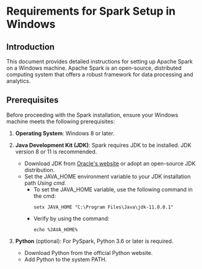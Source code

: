 # Requirements for Spark Setup in Windows

## Introduction
This document provides detailed instructions for setting up Apache Spark on a Windows machine. Apache Spark is an open-source, distributed computing system that offers a robust framework for data processing and analytics.

## Prerequisites
Before proceeding with the Spark installation, ensure your Windows machine meets the following prerequisites:

1. **Operating System**: Windows 8 or later.
2. **Java Development Kit (JDK)**: Spark requires JDK to be installed. JDK version 8 or 11 is recommended.
    * Download JDK from [Oracle's website](https://jdk.java.net/java-se-ri/11-MR2) or adopt an open-source JDK distribution.
    * Set the JAVA_HOME environment variable to your JDK installation path *Using cmd*.
        * To set the JAVA_HOME variable, use the following command in the cmd:
           ```
           setx JAVA_HOME "C:\Program Files\Java\jdk-11.0.0.1"
           ```
        * Verify by using the command:
           ```
           echo %JAVA_HOME%
           ```

3. **Python** (optional): For PySpark, Python 3.6 or later is required.
    * Download Python from the official Python website.
    * Add Python to the system PATH.